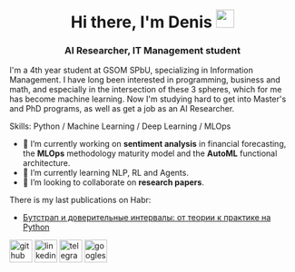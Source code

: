 <h1 align="center">Hi there, I'm Denis
<img src="https://github.com/blackcater/blackcater/raw/main/images/Hi.gif" height="32"/></h1>
<h3 align="center">AI Researcher, IT Management student</h3>

I'm a 4th year student at GSOM SPbU, specializing in Information Management. I have long been interested in programming, business and math, and especially in the intersection of these 3 spheres, which for me has become machine learning. Now I'm studying hard to get into Master's and PhD programs, as well as get a job as an AI Researcher.

Skills: Python / Machine Learning / Deep Learning / MLOps

- 🔭 I’m currently working on **sentiment analysis** in financial forecasting, the **MLOps** methodology maturity model and the **AutoML** functional architecture.
- 🌱 I’m currently learning NLP, RL and Agents.
- 👯 I’m looking to collaborate on **research papers**.

There is my last publications on Habr:
<!-- BLOG-POST-LIST:START -->
- [Бутстрап и доверительные интервалы: от теории к практике на Python](https://habr.com/ru/articles/829336/?utm_campaign=829336&utm_source=habrahabr&utm_medium=rss)
<!-- BLOG-POST-LIST:END -->

[<img src='https://cdn.jsdelivr.net/npm/simple-icons@3.0.1/icons/github.svg' alt='github' height='40'>](https://github.com/denisalpino)  [<img src='https://cdn.jsdelivr.net/npm/simple-icons@3.0.1/icons/linkedin.svg' alt='linkedin' height='40'>](https://www.linkedin.com/in/http://linkedin.com/in/denis-tomin-a92454254/)  [<img src='https://cdn.jsdelivr.net/npm/simple-icons@3.0.1/icons/telegram.svg' alt='telegram' height='40'>](https://t.me/denisalpino)  [<img src='https://cdn.jsdelivr.net/npm/simple-icons@3.0.1/icons/googlescholar.svg' alt='googlescholar' height='40'>](https://habr.com/ru/users/denisalpino/)